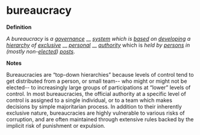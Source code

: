 # bureaucracy

**Definition**

_A bureaucracy_ is _a_ [_governance_](govern.md) __ [_system_](system.md) _which is_ [_based_](base.md) _on_ [_developing_](develop.md) _a_ [_hierarchy_](hierarchy.md) _of_ [_exclusive_](https://github.com/gcassel/Modular-Organization-Terminology/blob/master/terms/exclude.md) __ [_personal_](personal.md) __ [_authority_](authority.md) which is _held by_ [_persons_](person.md) _in (mostly non-_[_elected_](elect.md)_)_ [_posts_](post.md).

**Notes**

Bureaucracies are “top-down hierarchies” because levels of control tend to get distributed from a person, or small team-- who might or might not be elected-- to increasingly large groups of participations at “lower” levels of control. In most bureaucracies, the official authority at a specific level of control is assigned to a single individual, or to a team which makes decisions by simple majoritarian process. In addition to their inherently exclusive nature, bureaucracies are highly vulnerable to various risks of corruption, and are often maintained through extensive rules backed by the implicit risk of punishment or expulsion.
